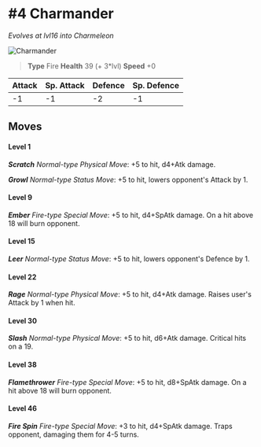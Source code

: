 # #4 Charmander
*Evolves at lvl16 into Charmeleon*

![Charmander](https://img.pokemondb.net/sprites/home/normal/1x/charmander.png)

> **Type** Fire
> **Health** 39 (+ 3\*lvl)
> **Speed** +0

| Attack | Sp. Attack | Defence | Sp. Defence |
| ------ | ---------- | ------- | ----------- |
| -1 | -1 | -2 | -1 |

## Moves
#### Level 1

***Scratch** Normal-type Physical Move*: +5 to hit, d4+Atk damage. 

***Growl** Normal-type Status Move*: +5 to hit, lowers opponent's Attack by 1.
#### Level 9

***Ember** Fire-type Special Move*: +5 to hit, d4+SpAtk damage. On a hit above 18 will burn opponent.
#### Level 15

***Leer** Normal-type Status Move*: +5 to hit, lowers opponent's Defence by 1.
#### Level 22

***Rage** Normal-type Physical Move*: +5 to hit, d4+Atk damage. Raises user's Attack by 1 when hit.
#### Level 30

***Slash** Normal-type Physical Move*: +5 to hit, d6+Atk damage. Critical hits on a 19.
#### Level 38

***Flamethrower** Fire-type Special Move*: +5 to hit, d8+SpAtk damage. On a hit above 18 will burn opponent.
#### Level 46

***Fire Spin** Fire-type Special Move*: +3 to hit, d4+SpAtk damage. Traps opponent, damaging them for 4-5 turns.

